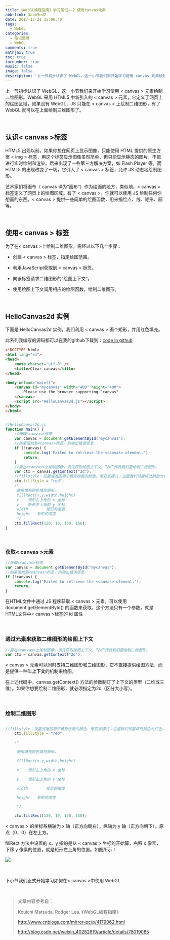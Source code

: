 ```yaml
---
title: 《WebGL编程指南》学习笔记——2.使用canvas元素
abbrlink: 3abb9ed2
date: 2017-12-21 15:06:40
tags:
  - WebGL
categories:
  - 笔记整理
  - WebGL
comments: true
mathjax: true
toc: true
tocnumber: true
music: false
image: false
description: '上一节初步认识了 WebGL，这一小节我们来开始学习使用 canvas 元素绘制二维图形。WebGL 采用 HTML5 中新引入的 canvas 元素，它定义了网页上的绘图区域，如果没有 WebGL，JS 只能在 canvas 上绘制二维图形，有了 WebGL 就可以在上面绘制三维图形了。'
---
```




上一节初步认识了 WebGL，这一小节我们来开始学习使用 < canvas > 元素绘制二维图形。WebGL 采用 HTML5 中新引入的 < canvas > 元素，它定义了网页上的绘图区域，如果没有 WebGL，JS 只能在 < canvas > 上绘制二维图形，有了 WebGL 就可以在上面绘制三维图形了。

​         

## 认识< canvas >标签

HTML5 出现以前，如果你想在网页上显示图像，只能使用 HTML 提供的原生方案 < img > 标签，用这个标签显示图像虽然简单，但只能显示静态的图片，不能进行实时绘制和渲染。后来出现了一些第三方解决方案，如 Flash Player 等。而 HTML5 的出现改变了一切，它引入了 < canvas > 标签，允许 JS 动态地绘制图形。

艺术家们将画布（ canvas 译为”画布”）作为绘画的地方，类似地，< canvas > 标签定义了网页上的绘图区域。有了 < canvas >，你就可以使用 JS 绘制任何你想画的东西。< canvas > 提供一些简单的绘图函数，用来描绘点、线、矩形、圆等。

​           

## 使用< canvas > 标签

为了在< canvas >上绘制二维图形，需经过以下几个步骤：

 - 创建 < canvas > 标签，指定绘图范围。

 - 利用JavaScript获取到 < canvas > 标签。

 - 向该标签请求二维图形的“绘图上下文”。

 - 使用绘图上下文调用相应的绘图函数，绘制二维图形。


​             

## HelloCanvas2d 实例

下面是 HelloCanvas2d 实例，我们利用 < canvas > 画个矩形，并用红色填充。

此系列我编写的源码都可以在我的github下载到：[code in github](https://github.com/hushhw/WebGL-Programming-Guide/tree/master/00HelloCanvas2d)

```html
<!DOCTYPE html>
<html lang="en">
<head>
	<meta charset="utf-8" />
	<title>Clear canvas</title>
</head>

<body onload="main()">
	<canvas id="mycanvas" width="400" height="400">
		Please use the browser supporting "canvas"
	</canvas>
	<script src="HelloCanvas2d.js"></script>
</body>
</html>
```



```javascript

//HelloCanvas2d.js
function main() {
	//获取<canvas>标签
	var canvas = document.getElementById("mycanvas");
	//如果没找到<canvas>标签，则输出错误信息
	if (!canvas) {
		console.log('Failed to retrieve the <canvas> element.');
		return;
	}
	//要在<canvas>上绘制图像，须先获取绘图上下文，“2d”代表我们要绘制二维图形。
	var ctx = canvas.getContext("2d");
	//fillstyle：设置或返回用于填充绘画的颜色、渐变或模式；这里我们设置填充颜色为红色。
	ctx.fillStyle = "red";
	/*
	 使用填充颜色填充矩形。
	 fillRect(x,y,width,height)
	 x    矩形左上角的 x 坐标
	 y    矩形左上角的 y 坐标
	 width        矩形的宽度
	 height   矩形的高度
	 */
	ctx.fillRect(120, 10, 150, 150);
}
```

​        

### 获取< canvas >元素

```javascript
//获取<canvas>标签
var canvas = document.getElementById("mycanvas");
//如果没找到<canvas>标签，则输出错误信息
if (!canvas) {
	console.log('Failed to retrieve the <canvas> element.');
	return;
}
```

在HTML文件中通过 JS 程序获取 < canvas > 元素。可以使用 document.getElementById() 的函数来获取。这个方法只有一个参数，就是HTML文件中< canvas >标签的 id 属性

　　 

### 通过元素来获取二维图形的绘图上下文

```javascript
//要在<canvas>上绘制图像，须先获取绘图上下文，“2d”代表我们要绘制二维图形。
var ctx = canvas.getContext("2d");
```

< canvas > 元素可以同时支持二维图形和三维图形，它不直接提供绘图方法，而是提供一种叫**上下文**的机制来绘图。



在上述代码中，canvas.getContext() 方法的参数制订了上下文的类型（二维或三维）。如果你想要绘制二维图形，就必须指定为2d（区分大小写）。

　　

### 绘制二维图形

```javascript

//fillstyle：设置或返回用于填充绘画的颜色、渐变或模式；这里我们设置填充颜色为红色。
	ctx.fillStyle = "red";

	/*

	 使用填充颜色填充矩形。

	 fillRect(x,y,width,height)

	 x    矩形左上角的 x 坐标

	 y    矩形左上角的 y 坐标

	 width        矩形的宽度

	 height   矩形的高度

	 */

	ctx.fillRect(120, 10, 150, 150);

```

< canvas > 的坐标系横轴为 x 轴（正方向朝右），纵轴为 y 轴（正方向朝下）。原点（0，0）在左上方。

fillRect 方法中设置的 x，y 指的是从 < canvas > 坐标的开始算，右移 x 像素，下移 y 像素的位置，就是矩形左上角的位置。如图所示：

![](https://photo.hushhw.cn/images/20171216202917965.png)

　　







下小节我们正式开始学习如何在< canvas >中使用 WebGL

​        

> 文章内容参考自： 
>
> Kouichi Matsuda, Rodger Lea. 《WebGL编程指南》
>
> http://www.cnblogs.com/mirror-pc/p/4179062.html
>
> http://blog.csdn.net/weixin_40282619/article/details/78019085
